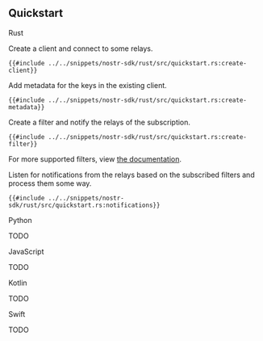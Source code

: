 ## Quickstart

<custom-tabs category="lang">

<div slot="title">Rust</div>
<section>

Create a client and connect to some relays.

```rust,ignore
{{#include ../../snippets/nostr-sdk/rust/src/quickstart.rs:create-client}}
```

Add metadata for the keys in the existing client.

```rust,ignore
{{#include ../../snippets/nostr-sdk/rust/src/quickstart.rs:create-metadata}}
```

Create a filter and notify the relays of the subscription.

```rust,ignore
{{#include ../../snippets/nostr-sdk/rust/src/quickstart.rs:create-filter}}
```

For more supported filters, view [the documentation](https://docs.rs/nostr-sdk/latest/nostr_sdk/struct.Filter.html).

Listen for notifications from the relays based on the subscribed filters and process them some way.

```rust, ignore
{{#include ../../snippets/nostr-sdk/rust/src/quickstart.rs:notifications}}
```

</section>

<div slot="title">Python</div>
<section>

TODO

</section>

<div slot="title">JavaScript</div>
<section>

TODO

</section>

<div slot="title">Kotlin</div>
<section>

TODO

</section>

<div slot="title">Swift</div>
<section>

TODO

</section>
</custom-tabs>
